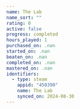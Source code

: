 ```yaml
---
name: The Lab
name_sort: ""
rating: 0
active: false
progress: completed
hours_played: 1
purchased_on: .nan
started_on: .nan
beaten_on: .nan
completed_on: .nan
mastered_on: .nan
identifiers:
  - type: steam
    appid: "450390"
    name: The Lab
    synced_on: 2024-08-30
---
```

